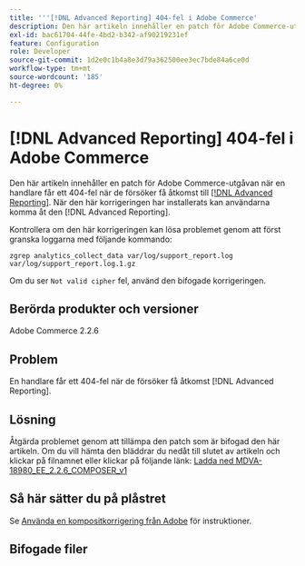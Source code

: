 ```yaml
---
title: '''[!DNL Advanced Reporting] 404-fel i Adobe Commerce'
description: Den här artikeln innehåller en patch för Adobe Commerce-utgåvan när en handlare får ett 404-fel när de försöker få åtkomst till [[!DNL Advanced Reporting]](https://experienceleague.adobe.com/docs/commerce-admin/config/general/advanced-reporting.html). När den här korrigeringen har installerats kan användarna komma åt den [!DNL Advanced Reporting].
exl-id: bac61704-44fe-4bd2-b342-af90219231ef
feature: Configuration
role: Developer
source-git-commit: 1d2e0c1b4a8e3d79a362500ee3ec7bde84a6ce0d
workflow-type: tm+mt
source-wordcount: '185'
ht-degree: 0%

---
```


# [!DNL Advanced Reporting] 404-fel i Adobe Commerce

Den här artikeln innehåller en patch för Adobe Commerce-utgåvan när en handlare får ett 404-fel när de försöker få åtkomst till [[!DNL Advanced Reporting]](https://experienceleague.adobe.com/docs/commerce-admin/config/general/advanced-reporting.html). När den här korrigeringen har installerats kan användarna komma åt den [!DNL Advanced Reporting].

Kontrollera om den här korrigeringen kan lösa problemet genom att först granska loggarna med följande kommando:

`zgrep analytics_collect_data var/log/support_report.log var/log/support_report.log.1.gz`

Om du ser `Not valid cipher` fel, använd den bifogade korrigeringen.

## Berörda produkter och versioner

Adobe Commerce 2.2.6

## Problem

En handlare får ett 404-fel när de försöker få åtkomst [!DNL Advanced Reporting].

## Lösning

Åtgärda problemet genom att tillämpa den patch som är bifogad den här artikeln. Om du vill hämta den bläddrar du nedåt till slutet av artikeln och klickar på filnamnet eller klickar på följande länk: [Ladda ned MDVA-18980\_EE\_2.2.6\_COMPOSER\_v1](assets/MDVA-18980_EE_2.2.6_COMPOSER_v1.patch.zip)

## Så här sätter du på plåstret

Se [Använda en kompositkorrigering från Adobe](/help/how-to/general/how-to-apply-a-composer-patch-provided-by-magento.md) för instruktioner.

## Bifogade filer
